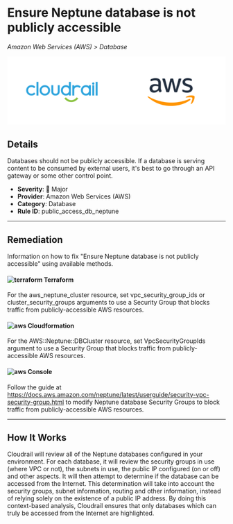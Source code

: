 # Ensure Neptune database is not publicly accessible

*Amazon Web Services (AWS) > Database*

![Cloudrail and Amazon Web Services (AWS) logos](../images/cloudrail_aws.png)

## Details
Databases should not be publicly accessible. If a database is serving content to be consumed by external users, it's best to go through an API gateway or some other control point.

- **Severity**: 🔴 Major
- **Provider**: Amazon Web Services (AWS)
- **Category**: Database
- **Rule ID**: public_access_db_neptune

---

## Remediation
Information on how to fix "Ensure Neptune database is not publicly accessible" using available methods.


####  <img src="../_media/emojis/terraform.png" alt="terraform" width="20"/>  Terraform
For the aws_neptune_cluster resource, set vpc_security_group_ids or cluster_security_groups arguments to use a Security Group that blocks traffic from publicly-accessible AWS resources.








#### <img src="../_media/emojis/aws.png" alt="aws" width="20"/> Cloudformation
For the AWS::Neptune::DBCluster resource, set VpcSecurityGroupIds argument to use a Security Group that blocks traffic from publicly-accessible AWS resources.



####  <img src="../_media/emojis/aws.png" alt="aws" width="20"/> Console
Follow the guide at <https://docs.aws.amazon.com/neptune/latest/userguide/security-vpc-security-group.html> to modify Neptune database Security Groups to block traffic from publicly-accessible AWS resources.




---

## How It Works
Cloudrail will review all of the Neptune databases configured in your environment. For each database, it will review the security groups in use (where VPC or not), the subnets in use, the public IP configured (on or off) and other aspects. It will then attempt to determine if the database can be accessed from the Internet. This determination will take into account the security groups, subnet information, routing and other information, instead of relying solely on the existence of a public IP address. By doing this context-based analysis, Cloudrail ensures that only databases which can truly be accessed from the Internet are highlighted.